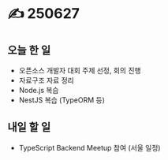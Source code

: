 # ✍️ 250627

## 오늘 한 일

* 오픈소스 개발자 대회 주제 선정, 회의 진행
* 자료구조 자료 정리
* Node.js 복습
* NestJS 복습 (TypeORM 등)



## 내일 할 일

* TypeScript Backend Meetup 참여 (서울 일정)
